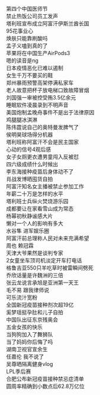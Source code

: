 第四个中国医师节  
禁止热饭公司员工发声  
塔利班宣布成立阿富汗伊斯兰酋长国  
95花事业心  
焕肤只能靠刷酸吗  
孟子义嗑到真的了  
苹果将在中国生产AirPods3  
嗯的读音是ng  
日本疫情恶化已难以遏制  
女生千万不要买的鞋  
郑州暴雨预警高架停满私家车  
老人故意把杯子放电梯口致故障冒烟  
刘国强一审被控受贿3.5亿余元  
睡眠软件凌晨录到不明声音  
美国炮制孟晚舟事件不是出于法律原因  
鸡腿腿冰淇淋  
陈伟霆说自己的奥特曼发脾气了  
侯明昊球场得分机器  
塔利班称阿富汗不会是民主国家  
心动的信号4观后感  
女子女厕更衣遭男童闯入反被怼  
四六级成绩什么时候出  
李东海接种疫苗后身体动不了  
肖战发博晒囤货自拍  
阿富汗知名女主播被禁止参加工作  
年薪二十万是怎样的水平  
塔利班士兵纵火焚烧游乐园  
成都要让在家看雪山成为常态  
杨幂初秋静谧感大片  
懒对一个人的影响有多大  
水谷隼 进军娱乐圈  
阿富汗前总理称人民对未来充满希望  
周也 赖冠霖  
天津大爷果然是谈判专家  
2女童坐车顶司机淡定开车打电话  
格鲁吉亚550只羊吃草时被雷瞬间劈死  
乔欣话量是许魏洲的三倍  
张云龙说言承旭是亚洲第一天王  
毛不易 跟我律师说  
可乐流汁宽粉  
全国新冠疫苗接种剂次超19亿  
奚梦瑶挺孕肚和儿子自拍  
中国队出征东京残奥会  
五金女孩的快乐  
当狗狗加入了舞狮队  
当了妈妈你后悔了吗  
湖南卫视官宣余生  
任嘉伦 我不说了  
吴尊晒隔离健身vlog  
LPL季后赛  
合肥公布新冠疫苗接种禁忌症清单  
圆周率精确到小数点后62.8万亿位  
